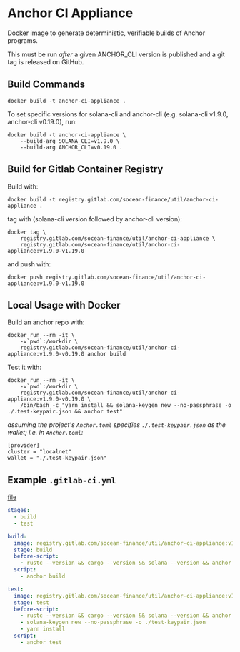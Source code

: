 # Anchor CI Appliance

Docker image to generate deterministic, verifiable builds of Anchor programs.

This must be run *after* a given ANCHOR_CLI version is published and a git tag
is released on GitHub.


## Build Commands

```
docker build -t anchor-ci-appliance .
```

To set specific versions for solana-cli and anchor-cli (e.g. solana-cli v1.9.0, anchor-cli v0.19.0), run:

```
docker build -t anchor-ci-appliance \
    --build-arg SOLANA_CLI=v1.9.0 \
    --build-arg ANCHOR_CLI=v0.19.0 .
```


## Build for Gitlab Container Registry

Build with:

```
docker build -t registry.gitlab.com/socean-finance/util/anchor-ci-appliance .
```

tag with (solana-cli version followed by anchor-cli version):

```
docker tag \
    registry.gitlab.com/socean-finance/util/anchor-ci-appliance \
    registry.gitlab.com/socean-finance/util/anchor-ci-appliance:v1.9.0-v1.19.0
```

and push with:

```
docker push registry.gitlab.com/socean-finance/util/anchor-ci-appliance:v1.9.0-v1.19.0
```


## Local Usage with Docker

Build an anchor repo with:

```
docker run --rm -it \
    -v`pwd`:/workdir \
    registry.gitlab.com/socean-finance/util/anchor-ci-appliance:v1.9.0-v0.19.0 anchor build
```

Test it with:

```
docker run --rm -it \
    -v`pwd`:/workdir \
    registry.gitlab.com/socean-finance/util/anchor-ci-appliance:v1.9.0-v0.19.0 \
    /bin/bash -c "yarn install && solana-keygen new --no-passphrase -o ./.test-keypair.json && anchor test"
```

_assuming the project's `Anchor.toml` specifies `./.test-keypair.json` as the wallet; i.e. in `Anchor.toml`:_

```
[provider]
cluster = "localnet"
wallet = "./.test-keypair.json"
```


## Example `.gitlab-ci.yml`

[file](_gitlab-ci.yml)

```yaml
stages:
  - build
  - test

build:
  image: registry.gitlab.com/socean-finance/util/anchor-ci-appliance:v1.9.0-v0.19.0
  stage: build
  before-script:
    - rustc --version && cargo --version && solana --version && anchor --version
  script:
    - anchor build

test:
  image: registry.gitlab.com/socean-finance/util/anchor-ci-appliance:v1.9.0-v0.19.0
  stage: test
  before-script:
    - rustc --version && cargo --version && solana --version && anchor --version
    - solana-keygen new --no-passphrase -o ./test-keypair.json
    - yarn install
  script:
    - anchor test
```
